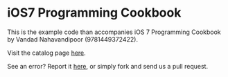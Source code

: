 iOS7 Programming Cookbook
==========================
This is the example code than accompanies iOS 7 Programming Cookbook by Vandad Nahavandipoor (9781449372422). 

Visit the catalog page [here](http://shop.oreilly.com/product/0636920031031.do).

See an error? Report it [here](http://oreilly.com/catalog/errata.csp?isbn=0636920031031), or simply fork and send us a pull request.
